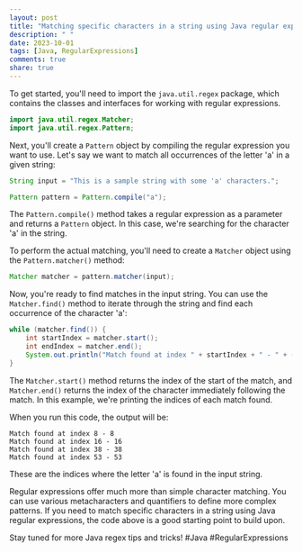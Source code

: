 ```yaml
---
layout: post
title: "Matching specific characters in a string using Java regular expressions"
description: " "
date: 2023-10-01
tags: [Java, RegularExpressions]
comments: true
share: true
---
```


To get started, you'll need to import the `java.util.regex` package, which contains the classes and interfaces for working with regular expressions. 

```java
import java.util.regex.Matcher;
import java.util.regex.Pattern;
```

Next, you'll create a `Pattern` object by compiling the regular expression you want to use. Let's say we want to match all occurrences of the letter 'a' in a given string:

```java
String input = "This is a sample string with some 'a' characters.";

Pattern pattern = Pattern.compile("a");
```

The `Pattern.compile()` method takes a regular expression as a parameter and returns a `Pattern` object. In this case, we're searching for the character 'a' in the string.

To perform the actual matching, you'll need to create a `Matcher` object using the `Pattern.matcher()` method:

```java
Matcher matcher = pattern.matcher(input);
```

Now, you're ready to find matches in the input string. You can use the `Matcher.find()` method to iterate through the string and find each occurrence of the character 'a':

```java
while (matcher.find()) {
    int startIndex = matcher.start();
    int endIndex = matcher.end();
    System.out.println("Match found at index " + startIndex + " - " + (endIndex - 1));
}
```

The `Matcher.start()` method returns the index of the start of the match, and `Matcher.end()` returns the index of the character immediately following the match. In this example, we're printing the indices of each match found.

When you run this code, the output will be:

```
Match found at index 8 - 8
Match found at index 16 - 16
Match found at index 38 - 38
Match found at index 53 - 53
```

These are the indices where the letter 'a' is found in the input string.

Regular expressions offer much more than simple character matching. You can use various metacharacters and quantifiers to define more complex patterns. If you need to match specific characters in a string using Java regular expressions, the code above is a good starting point to build upon.

Stay tuned for more Java regex tips and tricks! #Java #RegularExpressions